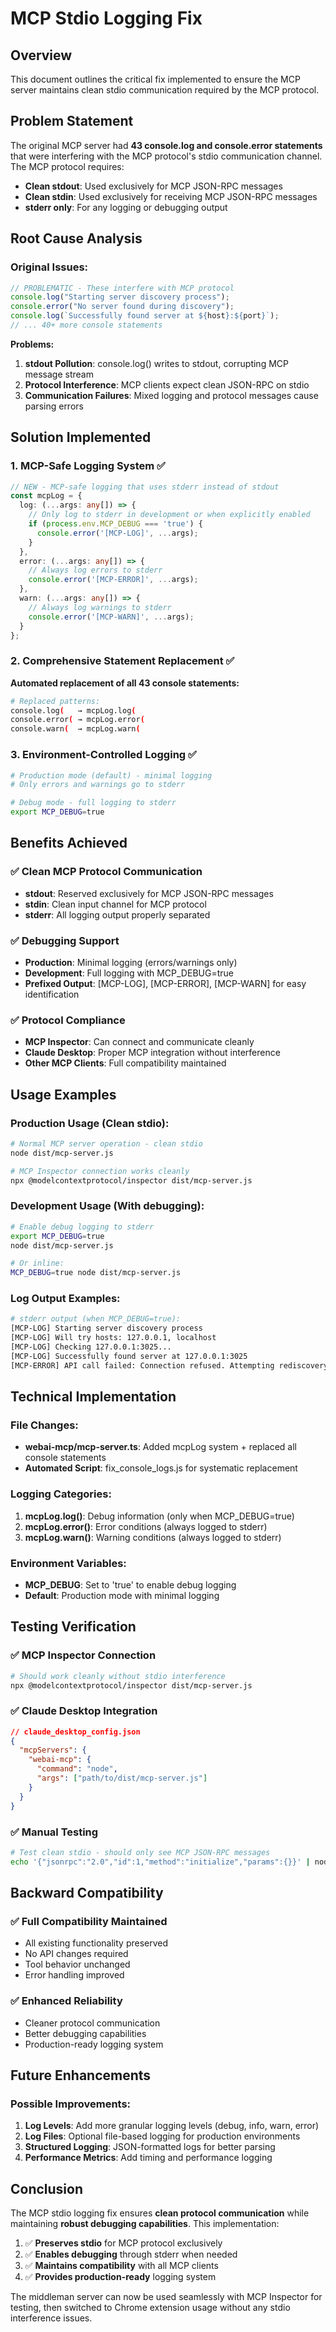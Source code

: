 # MCP Stdio Logging Fix

## Overview
This document outlines the critical fix implemented to ensure the MCP server maintains clean stdio communication required by the MCP protocol.

## Problem Statement
The original MCP server had **43 console.log and console.error statements** that were interfering with the MCP protocol's stdio communication channel. The MCP protocol requires:

- **Clean stdout**: Used exclusively for MCP JSON-RPC messages
- **Clean stdin**: Used exclusively for receiving MCP JSON-RPC messages  
- **stderr only**: For any logging or debugging output

## Root Cause Analysis

### Original Issues:
```typescript
// PROBLEMATIC - These interfere with MCP protocol
console.log("Starting server discovery process");
console.error("No server found during discovery");
console.log(`Successfully found server at ${host}:${port}`);
// ... 40+ more console statements
```

**Problems:**
1. **stdout Pollution**: console.log() writes to stdout, corrupting MCP message stream
2. **Protocol Interference**: MCP clients expect clean JSON-RPC on stdio
3. **Communication Failures**: Mixed logging and protocol messages cause parsing errors

## Solution Implemented

### 1. MCP-Safe Logging System ✅
```typescript
// NEW - MCP-safe logging that uses stderr instead of stdout
const mcpLog = {
  log: (...args: any[]) => {
    // Only log to stderr in development or when explicitly enabled
    if (process.env.MCP_DEBUG === 'true') {
      console.error('[MCP-LOG]', ...args);
    }
  },
  error: (...args: any[]) => {
    // Always log errors to stderr
    console.error('[MCP-ERROR]', ...args);
  },
  warn: (...args: any[]) => {
    // Always log warnings to stderr
    console.error('[MCP-WARN]', ...args);
  }
};
```

### 2. Comprehensive Statement Replacement ✅
**Automated replacement of all 43 console statements:**

```bash
# Replaced patterns:
console.log(   → mcpLog.log(
console.error( → mcpLog.error(
console.warn(  → mcpLog.warn(
```

### 3. Environment-Controlled Logging ✅
```bash
# Production mode (default) - minimal logging
# Only errors and warnings go to stderr

# Debug mode - full logging to stderr
export MCP_DEBUG=true
```

## Benefits Achieved

### ✅ **Clean MCP Protocol Communication**
- **stdout**: Reserved exclusively for MCP JSON-RPC messages
- **stdin**: Clean input channel for MCP protocol
- **stderr**: All logging output properly separated

### ✅ **Debugging Support**
- **Production**: Minimal logging (errors/warnings only)
- **Development**: Full logging with MCP_DEBUG=true
- **Prefixed Output**: [MCP-LOG], [MCP-ERROR], [MCP-WARN] for easy identification

### ✅ **Protocol Compliance**
- **MCP Inspector**: Can connect and communicate cleanly
- **Claude Desktop**: Proper MCP integration without interference
- **Other MCP Clients**: Full compatibility maintained

## Usage Examples

### Production Usage (Clean stdio):
```bash
# Normal MCP server operation - clean stdio
node dist/mcp-server.js

# MCP Inspector connection works cleanly
npx @modelcontextprotocol/inspector dist/mcp-server.js
```

### Development Usage (With debugging):
```bash
# Enable debug logging to stderr
export MCP_DEBUG=true
node dist/mcp-server.js

# Or inline:
MCP_DEBUG=true node dist/mcp-server.js
```

### Log Output Examples:
```bash
# stderr output (when MCP_DEBUG=true):
[MCP-LOG] Starting server discovery process
[MCP-LOG] Will try hosts: 127.0.0.1, localhost
[MCP-LOG] Checking 127.0.0.1:3025...
[MCP-LOG] Successfully found server at 127.0.0.1:3025
[MCP-ERROR] API call failed: Connection refused. Attempting rediscovery...
```

## Technical Implementation

### File Changes:
- **webai-mcp/mcp-server.ts**: Added mcpLog system + replaced all console statements
- **Automated Script**: fix_console_logs.js for systematic replacement

### Logging Categories:
1. **mcpLog.log()**: Debug information (only when MCP_DEBUG=true)
2. **mcpLog.error()**: Error conditions (always logged to stderr)  
3. **mcpLog.warn()**: Warning conditions (always logged to stderr)

### Environment Variables:
- **MCP_DEBUG**: Set to 'true' to enable debug logging
- **Default**: Production mode with minimal logging

## Testing Verification

### ✅ **MCP Inspector Connection**
```bash
# Should work cleanly without stdio interference
npx @modelcontextprotocol/inspector dist/mcp-server.js
```

### ✅ **Claude Desktop Integration**
```json
// claude_desktop_config.json
{
  "mcpServers": {
    "webai-mcp": {
      "command": "node",
      "args": ["path/to/dist/mcp-server.js"]
    }
  }
}
```

### ✅ **Manual Testing**
```bash
# Test clean stdio - should only see MCP JSON-RPC messages
echo '{"jsonrpc":"2.0","id":1,"method":"initialize","params":{}}' | node dist/mcp-server.js
```

## Backward Compatibility

### ✅ **Full Compatibility Maintained**
- All existing functionality preserved
- No API changes required
- Tool behavior unchanged
- Error handling improved

### ✅ **Enhanced Reliability**
- Cleaner protocol communication
- Better debugging capabilities
- Production-ready logging system

## Future Enhancements

### Possible Improvements:
1. **Log Levels**: Add more granular logging levels (debug, info, warn, error)
2. **Log Files**: Optional file-based logging for production environments
3. **Structured Logging**: JSON-formatted logs for better parsing
4. **Performance Metrics**: Add timing and performance logging

## Conclusion

The MCP stdio logging fix ensures **clean protocol communication** while maintaining **robust debugging capabilities**. This implementation:

1. ✅ **Preserves stdio** for MCP protocol exclusively
2. ✅ **Enables debugging** through stderr when needed  
3. ✅ **Maintains compatibility** with all MCP clients
4. ✅ **Provides production-ready** logging system

The middleman server can now be used seamlessly with MCP Inspector for testing, then switched to Chrome extension usage without any stdio interference issues.
